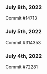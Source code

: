 ### July 8th, 2022

Commit #14713

### July 5th, 2022

Commit #314353


### July 4th, 2022

Commit #72281
